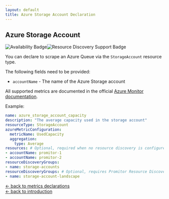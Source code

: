```yaml
---
layout: default
title: Azure Storage Account Declaration
---
```


## Azure Storage Account

![Availability Badge](https://img.shields.io/badge/Available%20Starting-v1.3-green.svg)![Resource Discovery Support Badge](https://img.shields.io/badge/Support%20for%20Resource%20Discovery-Yes-green.svg)

You can declare to scrape an Azure Queue via the `StorageAccount` resource type.

The following fields need to be provided:

- `accountName` - The name of the Azure Storage account

All supported metrics are documented in the official [Azure Monitor documentation](https://docs.microsoft.com/en-us/azure/azure-monitor/platform/metrics-supported#microsoftstoragestorageaccounts).

Example:

```yaml
name: azure_storage_account_capacity
description: "The average capacity used in the storage account"
resourceType: StorageAccount
azureMetricConfiguration:
  metricName: UsedCapacity
  aggregation:
    type: Average
resources: # Optional, required when no resource discovery is configured
- accountName: promitor-1
- accountName: promitor-2
resourceDiscoveryGroups:
- name: storage-accounts
resourceDiscoveryGroups: # Optional, requires Promitor Resource Discovery agent (https://promitor.io/concepts/how-it-works#using-resource-discovery)
- name: storage-account-landscape
```

<!-- markdownlint-disable MD033 -->
[&larr; back to metrics declarations](/configuration/v2.x/metrics)<br />
[&larr; back to introduction](/)
<!-- markdownlint-enable -->
